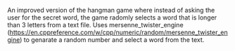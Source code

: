 An improved version of the hangman game where instead of asking the user for the secret word, the game radomly selects a word that is longer than 3 letters from a text file.
Uses mersenne_twister_engine (https://en.cppreference.com/w/cpp/numeric/random/mersenne_twister_engine) to genarate a random number and select a word from the text.
